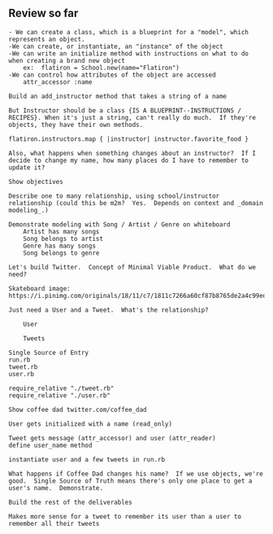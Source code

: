  ## Review so far
 	- We can create a class, which is a blueprint for a "model", which represents an object.
 	-We can create, or instantiate, an "instance" of the object
 	-We can write an initialize method with instructions on what to do when creating a brand new object
 		ex:  flatiron = School.new(name="Flatiron")
 	-We can control how attributes of the object are accessed
 		attr_accessor :name

 	Build an add_instructor method that takes a string of a name

 	But Instructor should be a class {IS A BLUEPRINT--INSTRUCTIONS / RECIPES}. When it's just a string, can't really do much.  If they're objects, they have their own methods.

 	flatiron.instructors.map { |instructor| instructor.favorite_food }

 	Also, what happens when something changes about an instructor?  If I decide to change my name, how many places do I have to remember to update it?  

 	Show objectives

 	Describe one to many relationship, using school/instructor relationship (could this be m2m?  Yes.  Depends on context and _domain modeling_.)  

 	Demonstrate modeling with Song / Artist / Genre on whiteboard
 		Artist has many songs
 		Song belongs to artist
 		Genre has many songs
 		Song belongs to genre

 	Let's build Twitter.  Concept of Minimal Viable Product.  What do we need?  

 	Skateboard image:  https://i.pinimg.com/originals/18/11/c7/1811c7266a60cf87b8765de2a4c99edc.jpg

 	Just need a User and a Tweet.  What's the relationship?

 		User

 		Tweets

 	Single Source of Entry
 	run.rb
 	tweet.rb
 	user.rb
 
 	require_relative "./tweet.rb"
	require_relative "./user.rb"

	Show coffee dad twitter.com/coffee_dad

	User gets initialized with a name (read_only)

	Tweet gets message (attr_accessor) and user (attr_reader)
	define user_name method

	instantiate user and a few tweets in run.rb

	What happens if Coffee Dad changes his name?  If we use objects, we're good.  Single Source of Truth means there's only one place to get a user's name.  Demonstrate.

	Build the rest of the deliverables

	Makes more sense for a tweet to remember its user than a user to remember all their tweets
